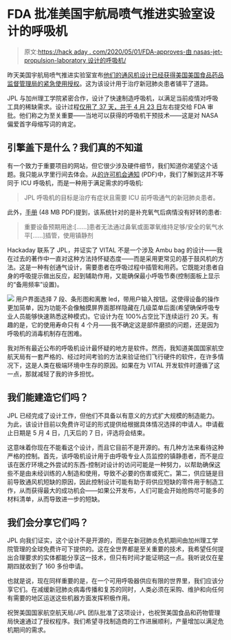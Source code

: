 # FDA 批准美国宇航局喷气推进实验室设计的呼吸机

> 原文:[https://hack aday . com/2020/05/01/FDA-approves-由 nasas-jet-propulsion-laboratory 设计的呼吸机/](https://hackaday.com/2020/05/01/fda-approves-ventilator-designed-by-nasas-jet-propulsion-laboratory/)

昨天美国宇航局喷气推进实验室宣布[他们的通风机设计已经获得美国美国食品药品监督管理局的紧急使用授权](https://www.jpl.nasa.gov/news/news.php?feature=7655)。这为该设计用于治疗新冠肺炎患者铺平了道路。

JPL 与加州理工学院紧密合作，设计了快速制造呼吸机，以满足当前疫情对呼吸工具的稀缺需求。设计过程[仅用了 37 天，并于 4 月 23 日](https://www.jpl.nasa.gov/news/news.php?feature=7646)左右提交给 FDA 审批。他们称之为至关重要——当地可以获得的呼吸机干预技术——这是对 NASA 偏爱首字母缩写词的肯定。

## 引擎盖下是什么？我们真的不知道

有一个致力于重要项目的网站，但它很少涉及硬件细节，我们知道你渴望这个话题。我只能从字里行间去体会。从[的许可机会通知](https://medeng.jpl.nasa.gov/covid-19/ventilator/UMS/ventilator/JPL_COVID-19_VITAL_Notification_of_Licensing_Opportunity.pdf) (PDF)中，我们了解到这并不等同于 ICU 呼吸机，而是一种用于满足需求的呼吸机:

> JPL 呼吸机的目标是治疗有症状且需要 ICU 前呼吸通气的新冠肺炎患者。

此外，[手册](https://medeng.jpl.nasa.gov/covid-19/ventilator/UMS/ventilator/JPL_COVID-19_Ventilating_Device_Brochure.pdf) (48 MB PDF)提到，该系统针对的是补充氧气后病情没有好转的患者:

> 重要设备预期用途:[……]患者无法通过鼻氧或面罩氧维持足够/安全的氧气水平[……]插管，使用镇静剂

Hackaday 联系了 JPL，并证实了 VITAL 不是一个涉及 Ambu bag 的设计——我在过去的著作中一直对这种方法持怀疑态度——而是采用更常见的基于鼓风机的方法。这是一种有创通气设计，需要患者在呼吸过程中插管和用药。它既能对患者自身的呼吸提示做出反应，起到辅助作用，又能确保最小呼吸节奏(控制面板上显示的“备用频率”设置)。

[![](../Images/6dba79c790cf7d9ba57c6945f19a7e17.png)](https://hackaday.com/wp-content/uploads/2020/05/VITAL-NASA-JPL-ventilator-1.jpg) 用户界面选择 7 段、条形图和离散 led，带用户输入按钮。这使得设备的操作更加简单，因为功能不会像触摸屏界面那样隐藏在几级菜单后面(希望确保呼吸专业人员能够快速熟悉这种模式)。它设计为在 100%占空比下连续运行 20 天。有趣的是，它的使用寿命只有 4 个月——我不确定这是部件磨损的问题，还是因为呼吸机的消毒机制存在困难。

我对所有最近公布的呼吸机设计最怀疑的地方是软件。然而，我知道美国国家航空航天局有一套严格的、经过时间考验的方法来验证他们飞行硬件的软件，在许多情况下，这是人类在极端环境中生存的原因。如果在为 VITAL 开发软件时遵循了这一点，那就减轻了我的许多担忧。

## 我们能建造它们吗？

JPL 已经完成了设计工作，但他们不具备以有意义的方式扩大规模的制造能力。为此，该设计目前以免费许可证的形式提供给根据具体情况选择的申请人。申请截止日期是 5 月 4 日，几天后的 7 日，评选将会结束。

这意味着你现在不能看这个设计，而且它目前不是开源的。有几种方法来看待这种严格的控制。首先，该呼吸机设计用于由呼吸专业人员监控的镇静患者，而不是应该在医疗环境之外尝试的东西-控制对设计的访问可能是一种努力，以帮助确保这些不是由未经训练的人制造和使用，导致不必要的伤害或死亡。第二，供应链是目前导致通风机短缺的原因，因此控制设计可能有助于将供应短缺的零件用于制造工作，从而获得最大的成功机会——如果公开发布，人们可能会开始抢购尽可能多的材料清单，从而导致进一步的短缺。

## 我们会分享它们吗？

JPL 向我们证实，这个设计不是开源的，而是在新冠肺炎危机期间由加州理工学院管理的全球免费许可下提供的。这在全世界都是至关重要的技术，我希望任何提出合理要求的实体都能分享这一技术，但只有时间才能证明这一点。我听说仅在星期四就收到了 160 多份申请。

也就是说，现在同样重要的是，在一个可用呼吸器供应有限的世界里，我们应该分享它们。在减缓新冠肺炎病毒传播和复苏的同时，人类必须在采购、维护和向任何有需要的地区运送这些机器方面发挥积极作用。

祝贺美国国家航空航天局/JPL 团队批准了这项设计，也祝贺美国食品和药物管理局快速通过了授权程序。我们希望寻找制造商的工作进展顺利，产量增加以满足危机期间的需求。